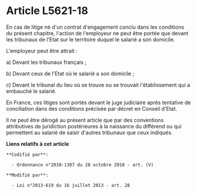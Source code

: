 # Article L5621-18

En cas de litige né d'un contrat d'engagement conclu dans les conditions du présent chapitre, l'action de l'employeur ne peut
être portée que devant les tribunaux de l'Etat sur le territoire duquel le salarié a son domicile.

L'employeur peut être attrait :

a) Devant les tribunaux français ;

b) Devant ceux de l'Etat où le salarié a son domicile ;

c) Devant le tribunal du lieu où se trouve ou se trouvait l'établissement qui a embauché le salarié.

En France, ces litiges sont portés devant le juge judiciaire après tentative de conciliation dans des conditions précisée par
décret en Conseil d'Etat.

Il ne peut être dérogé au présent article que par des conventions attributives de juridiction postérieures à la naissance du
différend ou qui permettent au salarié de saisir d'autres tribunaux que ceux indiqués.

**Liens relatifs à cet article**

	**Codifié par**:

	  - Ordonnance n°2010-1307 du 28 octobre 2010 - art. (V)

	**Modifié par**:

	  - Loi n°2013-619 du 16 juillet 2013 - art. 28
